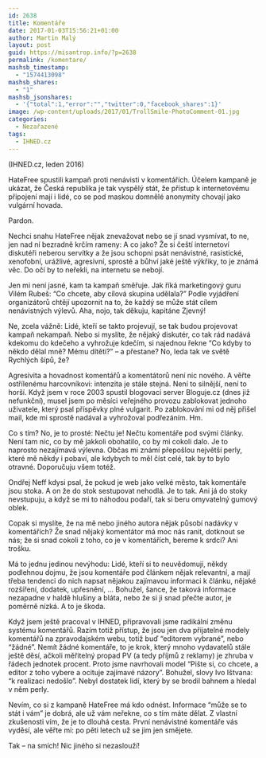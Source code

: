 ```yaml
---
id: 2638
title: Komentáře
date: 2017-01-03T15:56:21+01:00
author: Martin Malý
layout: post
guid: https://misantrop.info/?p=2638
permalink: /komentare/
mashsb_timestamp:
  - "1574413098"
mashsb_shares:
  - "1"
mashsb_jsonshares:
  - '{"total":1,"error":"","twitter":0,"facebook_shares":1}'
image: /wp-content/uploads/2017/01/TrollSmile-PhotoComment-01.jpg
categories:
  - Nezařazené
tags:
  - IHNED.cz
---
```

<span style="font-weight: 400;">(IHNED.cz, leden 2016)</span>

 <span style="font-weight: 400;">HateFree spustili kampaň proti nenávisti v komentářích. Účelem kampaně je ukázat, že Česká republika je tak vyspělý stát, že přístup k internetovému připojení mají i lidé, co se pod maskou domnělé anonymity chovají jako vulgární hovada.</span>

<span style="font-weight: 400;">Pardon.</span>

<span style="font-weight: 400;">Nechci snahu HateFree nějak znevažovat nebo se jí snad vysmívat, to ne, jen nad ní bezradně krčím rameny: A co jako? Že si čeští internetoví diskutéři neberou servítky a že jsou schopni psát nenávistné, rasistické, xenofobní, urážlivé, agresivní, sprosté a bůhví jaké ještě výkřiky, to je známá věc. Do očí by to neřekli, na internetu se nebojí.</span>

<span style="font-weight: 400;">Jen mi není jasné, kam ta kampaň směřuje. Jak říká marketingový guru Vilém Rubeš: “Co chcete, aby cílová skupina udělala?” Podle vyjádření organizátorů chtějí upozornit na to, že každý se může stát cílem nenávistných výlevů. Aha, nojo, tak děkuju, kapitáne Zjevný!</span>

<span style="font-weight: 400;">Ne, zcela vážně: Lidé, kteří se takto projevují, se tak budou projevovat kampaň nekampaň. Nebo si myslíte, že nějaký diskutér, co tak rád nadává kdekomu do kdečeho a vyhrožuje kdečím, si najednou řekne “Co kdyby to někdo dělal mně? Mému dítěti?” &#8211; a přestane? No, leda tak ve světě Rychlých šípů, že?</span>

<span style="font-weight: 400;">Agresivita a hovadnost komentářů a komentátorů není nic nového. A věřte ostřílenému harcovníkovi: intenzita je stále stejná. Není to silnější, není to horší. Když jsem v roce 2003 spustil blogovací server Bloguje.cz (dnes již nefunkční), musel jsem po měsíci veřejného provozu zablokovat jednoho uživatele, který psal příspěvky plné vulgarit. Po zablokování mi od něj přišel mail, kde mi sprostě nadával a vyhrožoval podřezáním. Hm. </span>

<span style="font-weight: 400;">Co s tím? No, je to prosté: Nečtu je! Nečtu komentáře pod svými články. Není tam nic, co by mě jakkoli obohatilo, co by mi cokoli dalo. Je to naprosto nezajímavá výlevna. Občas mi známí přepošlou největší perly, které mě někdy i pobaví, ale kdybych to měl číst celé, tak by to bylo otravné. Doporučuju všem totéž.</span>

<span style="font-weight: 400;">Ondřej Neff kdysi psal, že pokud je web jako velké město, tak komentáře jsou stoka. A on že do stok sestupovat nehodlá. Je to tak. Ani já do stoky nevstupuju, a když se mi to náhodou podaří, tak si beru omyvatelný gumový oblek.</span>

<span style="font-weight: 400;">Copak si myslíte, že na mě nebo jiného autora nějak působí nadávky v komentářích? Že snad nějaký komentátor má moc nás ranit, dotknout se nás; že si snad cokoli z toho, co je v komentářích, bereme k srdci? Ani trošku. </span>

<span style="font-weight: 400;">Má to jednu jedinou nevýhodu: Lidé, kteří si to neuvědomují, někdy podlehnou dojmu, že jsou komentáře pod článkem nějak relevantní, a mají třeba tendenci do nich napsat nějakou zajímavou informaci k článku, nějaké rozšíření, dodatek, upřesnění, … Bohužel, šance, že taková informace nezapadne v haldě hlušiny a bláta, nebo že si ji snad přečte autor, je poměrně nízká. A to je škoda.</span>

<span style="font-weight: 400;">Když jsem ještě pracoval v IHNED, připravovali jsme radikální změnu systému komentářů. Razím totiž přístup, že jsou jen dva přijatelné modely komentářů na zpravodajském webu, totiž buď “editorem vybrané”, nebo “žádné”. Nemít žádné komentáře, to je krok, který mnoho vydavatelů stále ještě děsí, ačkoli měřitelný propad PV (a tedy příjmů z reklamy) je zhruba v řádech jednotek procent. Proto jsme navrhovali model “Pište si, co chcete, a editor z toho vybere a ocituje zajímavé názory”. Bohužel, slovy Ivo Ištvana: “k realizaci nedošlo”. Nebyl dostatek lidí, který by se brodil bahnem a hledal v něm perly.</span>

<span style="font-weight: 400;">Nevím, co si z kampaně HateFree má kdo odnést. Informace “může se to stát i vám” je dobrá, ale už vám neřekne, co s tím máte dělat. Z vlastní zkušenosti vím, že je to dlouhá cesta. První nenávistné komentáře vás vyděsí, ale věřte mi: po pěti letech už se jim jen smějete.</span>

<span style="font-weight: 400;">Tak &#8211; na smích! Nic jiného si nezaslouží!</span>